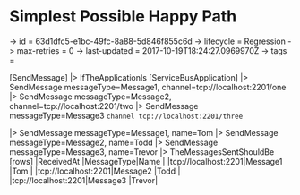 # Simplest Possible Happy Path

-> id = 63d1dfc5-e1bc-49fc-8a88-5d846f855c6d
-> lifecycle = Regression
-> max-retries = 0
-> last-updated = 2017-10-19T18:24:27.0969970Z
-> tags = 

[SendMessage]
|> IfTheApplicationIs
    [ServiceBusApplication]
    |> SendMessage messageType=Message1, channel=tcp://localhost:2201/one
    |> SendMessage messageType=Message2, channel=tcp://localhost:2201/two
    |> SendMessage messageType=Message3
    ``` channel
    tcp://localhost:2201/three
    ```


|> SendMessage messageType=Message1, name=Tom
|> SendMessage messageType=Message2, name=Todd
|> SendMessage messageType=Message3, name=Trevor
|> TheMessagesSentShouldBe
    [rows]
    |ReceivedAt          |MessageType|Name  |
    |tcp://localhost:2201|Message1   |Tom   |
    |tcp://localhost:2201|Message2   |Todd  |
    |tcp://localhost:2201|Message3   |Trevor|

~~~
